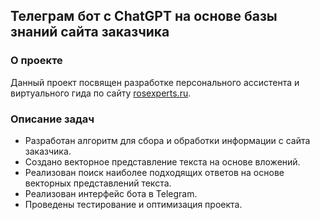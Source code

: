 ## Телеграм бот с ChatGPT на основе базы знаний сайта заказчика
### О проекте
Данный проект посвящен разработке персонального ассистента и виртуального гида по сайту [rosexperts.ru](https://rosexperts.ru/). 

### Описание задач
- Разработан алгоритм для сбора и обработки информации с сайта заказчика.
- Создано векторное представление текста на основе вложений.
- Реализован поиск наиболее подходящих ответов на основе векторных представлений текста.
- Реализован интерфейс бота в Telegram. 
- Проведены тестирование и оптимизация проекта. 

